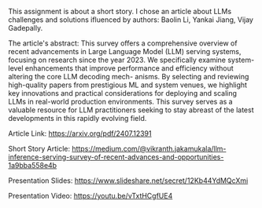 This assignment is about a short story. I chose an article about LLMs challenges and solutions ifluenced by authors: Baolin Li, Yankai Jiang, Vijay Gadepally. 

The article's abstract: This survey offers a comprehensive overview of recent advancements in Large Language Model (LLM) serving systems, focusing on research since the year 2023. We specifically examine system-level enhancements that improve performance and efficiency without altering the core LLM decoding mech- anisms. By selecting and reviewing high-quality papers from prestigious ML and system venues, we highlight key innovations and practical considerations for deploying and scaling LLMs in real-world production environments. This survey serves as a valuable resource for LLM practitioners seeking to stay abreast of the latest developments in this rapidly evolving field.

Article Link: https://arxiv.org/pdf/2407.12391

Short Story Article: https://medium.com/@vikranth.jakamukala/llm-inference-serving-survey-of-recent-advances-and-opportunities-1a9bba558e4b

Presentation Slides: https://www.slideshare.net/secret/12Kb44YdMQcXmi

Presentation Video: https://youtu.be/vTxtHCgfUE4

